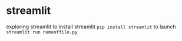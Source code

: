 # streamlit
exploring streamlit
to install streamlit
``` pip install streamlit ```
to launch
```streamlit run nameoffile.py```
